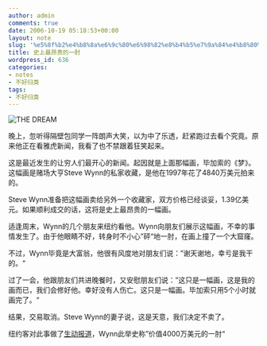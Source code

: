 ```yaml
---
author: admin
comments: true
date: 2006-10-19 05:18:53+00:00
layout: note
slug: '%e5%8f%b2%e4%b8%8a%e6%9c%80%e6%98%82%e8%b4%b5%e7%9a%84%e4%b8%80%e8%82%98'
title: 史上最昂贵的一肘
wordpress_id: 636
categories:
- notes
- 不好归类
tags:
- 不好归类
---
```


![THE DREAM](http://d.yimg.com/us.yimg.com/p/nm/20061018/2006_10_18t100338_333x450_us_picasso_1.jpg)

晚上，忽听得隔壁包同学一阵朗声大笑，以为中了乐透，赶紧跑过去看个究竟。原来他正在看雅虎新闻，我看了也不禁跟着狂笑起来。

这是最近发生的让穷人们最开心的新闻。起因就是上面那幅画，毕加索的《梦》。这幅画是赌场大亨Steve Wynn的私家收藏，是他在1997年花了4840万美元拍来的。

Steve Wynn准备把这幅画卖给另外一个收藏家，双方价格已经谈妥，1.39亿美元。如果顺利成交的话，这将是史上最昂贵的一幅画。

适逢周末，Wynn的几个朋友来纽约看他。Wynn向朋友们展示这幅画，不幸的事情发生了。由于他眼睛不好，转身时不小心”砰“地一肘，在画上撞了一个大窟窿。

不过，Wynn毕竟是大富翁，他很有风度地对朋友们说：”谢天谢地，幸亏是我干的。“

过了一会，他跟朋友们共进晚餐时，又安慰朋友们说：”这只是一幅画，这是我的画而已，我们会修好他。幸好没有人伤亡。这只是一幅画。毕加索只用5个小时就画完了。“

结果，交易取消。Steve Wynn的妻子说，这是天意，我们决定不卖了。

纽约客对此事做了[生动报道](http://www.newyorker.com/talk/content/articles/061023ta_talk_paumgarten)，Wynn此举史称”价值4000万美元的一肘“
